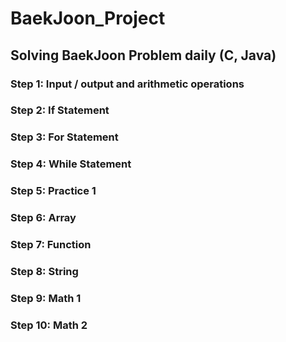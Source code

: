 # BaekJoon_Project
## Solving BaekJoon Problem daily	(C, Java)	
### Step 1: Input / output and arithmetic operations
### Step 2: If Statement
### Step 3: For Statement
### Step 4: While Statement
### Step 5: Practice 1
### Step 6: Array
### Step 7: Function
### Step 8: String
### Step 9: Math 1
### Step 10: Math 2

